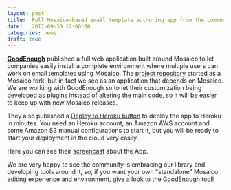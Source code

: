 ```yaml
---
layout: post
title:  Full Mosaico-based email template authoring app from the community
date:   2017-09-30 12:00:00
categories: news
draft: true
---
```


**[GoodEnough](https://www.goodenough.agency/)** published a full web application built around Mosaico to let companies easily install a complete environment where multiple users can work on email templates using Mosaico. The [project repository](https://github.com/goodenough/mosaico-backend) started as a Mosaico fork, but in fact we see as an application that depends on Mosaico. We are working with GoodEnough so to let their customization being developed as plugins instead of altering the main code, so it will be easier to keep up with new Mosaico releases.

They also published a [Deploy to Heroku button](https://elements.heroku.com/buttons/goodenough/mosaico-backend) to deploy the app to Heroku in minutes. You need an Heroku account, an Amazon AWS account and some Amazon S3 manual configurations to start it, but you will be ready to start your deployment in the cloud very easily.

Here you can see their [screencast](https://youtu.be/sLzZq3cXDi0) about the App.

We are very happy to see the community is embracing our library and developing tools around it, so, if you want your own "standalone" Mosaico editing experience and environment, give a look to the GoodEnough tool!
